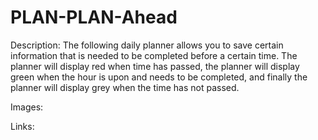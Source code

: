 # PLAN-PLAN-Ahead

Description: The following daily planner allows you to save certain information that is needed to be completed before a certain time. The planner will  display red when time has passed, the planner will display green when the hour is upon and needs to be completed, and finally the planner will display grey when the time has not passed. 

Images:
[](assets/Images/Screen%20Shot%202022-09-05%20at%208.23.42%20PM.png%0D) 
[](assets/Images/Screen%20Shot%202022-09-05%20at%208.23.56%20PM.png%0D)


Links:

